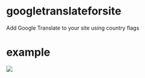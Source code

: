 # googletranslateforsite
Add Google Translate to your site using country flags

# example
<img src="https://astronautgames.space/images/googletranslateastronautgames.png">
